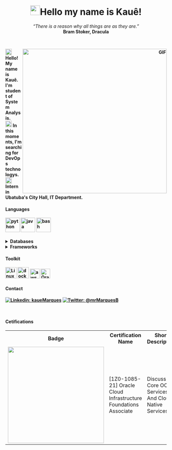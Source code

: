 <h1 align="center"><img src="./hi.gif" width="30px">Hello my name is Kauê!</h1>
<p align="center">
   <i>“There is a reason why all things are as they are.”</i>
   <br/>
   <b>Bram Stoker, Dracula<b/>
</p>
<br/>
<div align="right">
   <img align="right" width="450px" alt="GIF" src="https://kauemarques.github.io/readme-assets/gifs/infra.gif"/>
</div>
<div aling="left">
   <p>
      <img width="20" src="https://emojipedia-us.s3.dualstack.us-west-1.amazonaws.com/thumbs/120/emojidex/112/male-technologist-type-5_1f468-1f3fe-200d-1f4bb.png"/>
      Hello! My name is Kauê. I'm student of System Analysis.
      <br/>
      <img width="20" src="https://emojipedia-us.s3.dualstack.us-west-1.amazonaws.com/thumbs/120/facebook/230/books_1f4da.png"/>
      In this moments, I'm searching for DevOps technologys.
      <br/>
      <img width="20" src="https://kauemarques.github.io/readme-assets/imgs/backpack.png">
      Intern in Ubatuba's City Hall, IT Department.
   </p>
</div>
<div align="left">
   <h4><b>Languages</b></h4>
   <img height="45" src="https://kauemarques.github.io/readme-assets/imgs/python_flat.png" alt="python">
   <img height="45" src="https://kauemarques.github.io/readme-assets/imgs/java_no_code.png" alt="java">
   <img height="45" src="https://icon-library.com/images/bash-icon/bash-icon-21.jpg" alt="bash">
   <br><br>
</div>
<details>
   <summary>Databases</summary>
   
   ![MariaDB](https://img.shields.io/badge/MariaDB-003545?style=for-the-badge&logo=mariadb&logoColor=white)
   ![MicrosoftSQLServer](https://img.shields.io/badge/Microsoft%20SQL%20Sever-CC2927?style=for-the-badge&logo=microsoft%20sql%20server&logoColor=white)

</details>
<details>
   <summary>Frameworks</summary>
   
   ![Spring](https://img.shields.io/badge/spring-%236DB33F.svg?style=for-the-badge&logo=spring&logoColor=white)
   ![Flask](https://img.shields.io/badge/flask-%23000.svg?style=for-the-badge&logo=flask&logoColor=white)
   
</details>
<div align="left">
   <h4><b>Toolkit</b></h4>
   <img height="35" src="https://kauemarques.github.io/readme-assets/imgs/linux.png" alt="Linux Tux">
   <img height="35" src="https://kauemarques.github.io/readme-assets/imgs/docker.png" = alt="docker">
   <img height="30" src="https://img.icons8.com/color/452/amazon-web-services.png" alt="aws">
   <img height="30" src="https://i.pinimg.com/originals/81/ed/88/81ed880a5322b4d33fac0920fb12409c.png" alt="Oracle">
   <br>
</div>
<div align="left">
   <h4><b>Contact</b></h4>
   
   [![Linkedin: kaueMarques](https://img.shields.io/badge/-kaueMarques-blue?style=flat-square&logo=Linkedin&logoColor=white&link=https://www.linkedin.com/in/kauemb/)](https://www.linkedin.com/in/kauemb/)
   [![Twitter: @mrMarquesB](https://img.shields.io/badge/-@mrMarquesB-blue?style=flat-square&logo=Twitter&logoColor=white&link=https://twitter.com/mrMarquesB)](https://twitter.com/mrMarquesB)
   
   <br>
</div>
<div class="certifications">
   <h4><b>Cetifications</b></h4>
   <table>
      <tr align="center">
         <th>Badge</th>
         <th>Certification Name</th>
         <th>Short Description</th>
         <th>Verification Link</th>
      </tr>
      <tr>
         <td aling="center"><img width="300" src="https://brm-workforce.oracle.com/pdf/certview/images/102_Oracle_Cloud_Infrastructure_Foundations_Associate.png"/></td>
         <td>[1Z0-1085-21] Oracle Cloud Infrastructure Foundations Associate</td>
          <td>Discuss Core OCI Services And Cloud Native Services</td>
         <td><a href="https://catalog-education.oracle.com/pls/certview/sharebadge?id=F2D2C0108FD8BBAF39FD4E4E3E3F336B015C9653C255A1BE722FD22105F793C4">
            <img src="https://cdn-icons-png.flaticon.com/512/1674/1674969.png" aling="center" width="50"></a>
         </td>
      </tr>
   </table>
   <br>
</div>
